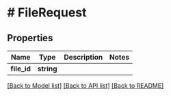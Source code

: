 # # FileRequest

## Properties

Name | Type | Description | Notes
------------ | ------------- | ------------- | -------------
**file_id** | **string** |  |

[[Back to Model list]](../../README.md#models) [[Back to API list]](../../README.md#endpoints) [[Back to README]](../../README.md)
